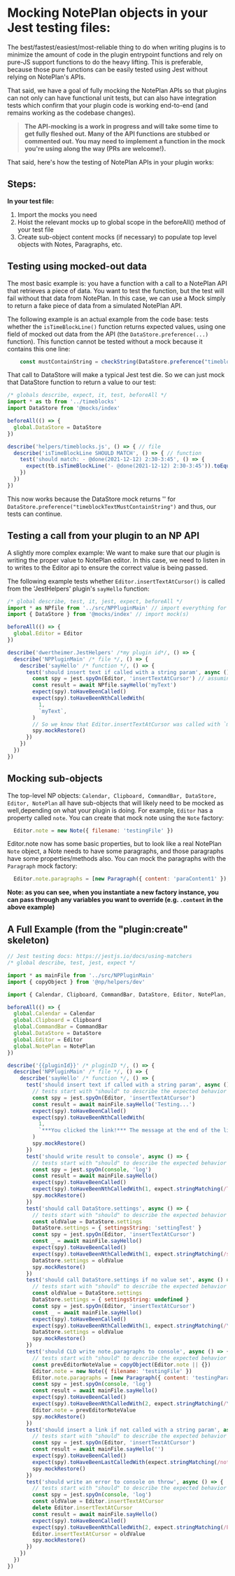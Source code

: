 # Mocking NotePlan objects in your Jest testing files:

The best/fastest/easiest/most-reliable thing to do when writing plugins is to minimize the amount of code in the plugin entrypoint functions and rely on pure-JS support functions to do the heavy lifting. This is preferable, because those pure functions can be easily tested using Jest without relying on NotePlan's APIs.

That said, we have a goal of fully mocking the NotePlan APIs so that plugins can not only can have functional unit tests, but can also have integration tests which confirm that your plugin code is working end-to-end (and remains working as the codebase changes). 

> **The API-mocking is a work in progress and will take some time to get fully fleshed out. Many of the API functions are stubbed or commented out. You may need to implement a function in the mock you're using along the way (PRs are welcome!).** 

That said, here's how the testing of NotePlan APIs in your plugin works:
## Steps:
**In your test file:**
1. Import the mocks you need
2. Hoist the relevant mocks up to global scope in the beforeAll() method of your test file
3. Create sub-object content mocks (if necessary) to populate top level objects with Notes, Paragraphs, etc.
  

## Testing using mocked-out data
The most basic example is: you have a function with a call to a NotePlan API that retrieves a piece of data. You want to test the function, but the test will fail without that data from NotePlan. In this case, we can use a Mock simply to return a fake piece of data from a simulated NotePlan API.

The following example is an actual example from the code base: tests whether the `isTimeBlockLine()` function returns expected values, using one field of mocked out data from the API (the `DataStore.preference(...)` function). This function cannot be tested without a mock because it contains this one line:
```js
    const mustContainString = checkString(DataStore.preference("timeblockTextMustContainString"))
```
That call to DataStore will make a typical Jest test die. So we can just mock that DataStore function to return a value to our test:

```js
/* globals describe, expect, it, test, beforeAll */
import * as tb from '../timeblocks'
import DataStore from '@mocks/index'

beforeAll(() => {
  global.DataStore = DataStore
})

describe('helpers/timeblocks.js', () => { // file
  describe('isTimeBlockLine SHOULD MATCH', () => { // function
    test('should match: - @done(2021-12-12) 2:30-3:45', () => {
      expect(tb.isTimeBlockLine('- @done(2021-12-12) 2:30-3:45')).toEqual(true)
    })
  })
})
```
This now works because the DataStore mock returns '' for `DataStore.preference("timeblockTextMustContainString")` and thus, our tests can continue.

## Testing a call from your plugin to an NP API
A slightly more complex example: We want to make sure that our plugin is writing the proper value to NotePlan editor. In this case, we need to listen in to writes to the Editor api to ensure the correct value is being passed.

The following example tests whether `Editor.insertTextAtCursor()` is called from the 'JestHelpers' plugin's `sayHello` function:
```js
/* global describe, test, it, jest, expect, beforeAll */
import * as NPfile from '../src/NPPluginMain' // import everything for this plugin
import { DataStore } from '@mocks/index' // import mock(s)

beforeAll(() => {
  global.Editor = Editor
})

describe('dwertheimer.JestHelpers' /*my plugin id*/, () => {
  describe('NPPluginMain' /* file */, () => {
    describe('sayHello' /* function */, () => {
      test('should insert text if called with a string param', async () => {
        const spy = jest.spyOn(Editor, 'insertTextAtCursor') // assuming my plugin calls this one NP command
        const result = await NPfile.sayHello('myText')
        expect(spy).toHaveBeenCalled()
        expect(spy).toHaveBeenNthCalledWith(
          1,
          `myText`,
        )
        // So we know that Editor.insertTextAtCursor was called with `myText` which was passed to the plugin entry point (e.g. from an xcallbackurl)
        spy.mockRestore()
      })
    })
  })
})
```

## Mocking sub-objects
The top-level NP objects: `Calendar, Clipboard, CommandBar, DataStore, Editor, NotePlan` all have sub-objects that will likely need to be mocked as well,depending on what your plugin is doing. For example, `Editor` has a property called `note`. You can create that mock note using the `Note` factory:
```js
  Editor.note = new Note({ filename: 'testingFile' })
```
Editor.note now has some basic properties, but to look like a real NotePlan `Note` object, a Note needs to have some paragraphs, and those paragraphs have some properties/methods also. You can mock the paragraphs with the `Paragraph` mock factory:
```js
  Editor.note.paragraphs = [new Paragraph({ content: 'paraContent1' }),new Paragraph({ content: 'paraContent2' })]
```

**Note: as you can see, when you instantiate a new factory instance, you can pass through any variables you want to override (e.g. `.content` in the above example)**

## A Full Example (from the "plugin:create" skeleton)

```js
// Jest testing docs: https://jestjs.io/docs/using-matchers
/* global describe, test, jest, expect */

import * as mainFile from '../src/NPPluginMain'
import { copyObject } from '@np/helpers/dev'

import { Calendar, Clipboard, CommandBar, DataStore, Editor, NotePlan, Note, Paragraph, Backlink, Range, CalendarItem, PluginObject, PluginCommandObject } from '@mocks/index'

beforeAll(() => {
  global.Calendar = Calendar
  global.Clipboard = Clipboard
  global.CommandBar = CommandBar
  global.DataStore = DataStore
  global.Editor = Editor
  global.NotePlan = NotePlan
})

describe('{{pluginId}}' /* pluginID */, () => {
  describe('NPPluginMain' /* file */, () => {
    describe('sayHello' /* function */, () => {
      test('should insert text if called with a string param', async () => {
        // tests start with "should" to describe the expected behavior
        const spy = jest.spyOn(Editor, 'insertTextAtCursor')
        const result = await mainFile.sayHello('Testing...')
        expect(spy).toHaveBeenCalled()
        expect(spy).toHaveBeenNthCalledWith(
          1,
          `***You clicked the link!*** The message at the end of the link is "Testing...". Now the rest of the plugin will run just as before...\n\n`,
        )
        spy.mockRestore()
      })
      test('should write result to console', async () => {
        // tests start with "should" to describe the expected behavior
        const spy = jest.spyOn(console, 'log')
        const result = await mainFile.sayHello()
        expect(spy).toHaveBeenCalled()
        expect(spy).toHaveBeenNthCalledWith(1, expect.stringMatching(/The plugin says: HELLO WORLD FROM TEST PLUGIN!/))
        spy.mockRestore()
      })
      test('should call DataStore.settings', async () => {
        // tests start with "should" to describe the expected behavior
        const oldValue = DataStore.settings
        DataStore.settings = { settingsString: 'settingTest' }
        const spy = jest.spyOn(Editor, 'insertTextAtCursor')
        const _ = await mainFile.sayHello()
        expect(spy).toHaveBeenCalled()
        expect(spy).toHaveBeenNthCalledWith(1, expect.stringMatching(/settingTest/))
        DataStore.settings = oldValue
        spy.mockRestore()
      })
      test('should call DataStore.settings if no value set', async () => {
        // tests start with "should" to describe the expected behavior
        const oldValue = DataStore.settings
        DataStore.settings = { settingsString: undefined }
        const spy = jest.spyOn(Editor, 'insertTextAtCursor')
        const _ = await mainFile.sayHello()
        expect(spy).toHaveBeenCalled()
        expect(spy).toHaveBeenNthCalledWith(1, expect.stringMatching(/\*\*\"\"\*\*/))
        DataStore.settings = oldValue
        spy.mockRestore()
      })
      test('should CLO write note.paragraphs to console', async () => {
        // tests start with "should" to describe the expected behavior
        const prevEditorNoteValue = copyObject(Editor.note || {})
        Editor.note = new Note({ filename: 'testingFile' })
        Editor.note.paragraphs = [new Paragraph({ content: 'testingParagraph' })]
        const spy = jest.spyOn(console, 'log')
        const result = await mainFile.sayHello()
        expect(spy).toHaveBeenCalled()
        expect(spy).toHaveBeenNthCalledWith(2, expect.stringMatching(/\"content\": \"testingParagraph\"/))
        Editor.note = prevEditorNoteValue
        spy.mockRestore()
      })
      test('should insert a link if not called with a string param', async () => {
        // tests start with "should" to describe the expected behavior
        const spy = jest.spyOn(Editor, 'insertTextAtCursor')
        const result = await mainFile.sayHello('')
        expect(spy).toHaveBeenCalled()
        expect(spy).toHaveBeenLastCalledWith(expect.stringMatching(/noteplan:\/\/x-callback-url\/runPlugin/))
        spy.mockRestore()
      })
      test('should write an error to console on throw', async () => {
        // tests start with "should" to describe the expected behavior
        const spy = jest.spyOn(console, 'log')
        const oldValue = Editor.insertTextAtCursor
        delete Editor.insertTextAtCursor
        const result = await mainFile.sayHello()
        expect(spy).toHaveBeenCalled()
        expect(spy).toHaveBeenNthCalledWith(2, expect.stringMatching(/ERROR/))
        Editor.insertTextAtCursor = oldValue
        spy.mockRestore()
      })
    })
  })
})
```
